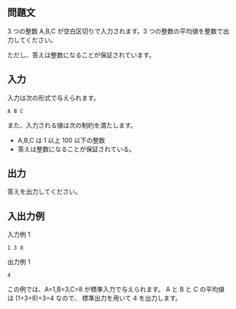 ## 問題文

3 つの整数 A,B,C が空白区切りで入力されます。3 つの整数の平均値を整数で出力してください。

ただし、答えは整数になることが保証されています。

## 入力

入力は次の形式で与えられます。

```text
A B C
```

また、入力される値は次の制約を満たします。

- A,B,C は 1 以上 100 以下の整数
- 答えは整数になることが保証されている。

## 出力

答えを出力してください。

## 入出力例

入力例 1

```text
1 3 8
```

出力例 1

```text
4
```

この例では、A=1,B=3,C=8 が標準入力で与えられます。
A と B と C の平均値は (1+3+8)÷3=4 なので、 標準出力を用いて 4 を出力します。

